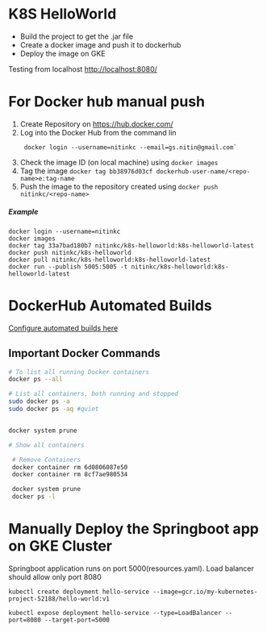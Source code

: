 # K8S HelloWorld
- Build the project to get the .jar file
- Create a docker image and push it to dockerhub
- Deploy the image on GKE

Testing from localhost [http://localhost:8080/](http://localhost:8080/)

# For Docker hub manual push
1. Create Repository on https://hub.docker.com/<repo-name>
2. Log into the Docker Hub from the command lin
   ```shell
    docker login --username=nitinkc --email=gs.nitin@gmail.com`
   ```
2. Check the image ID (on local machine) using `docker images`
3. Tag the image `docker tag bb38976d03cf dockerhub-user-name/<repo-name>e:tag-name`
4. Push the image to the repository created using `docker push nitinkc/<repo-name>`

##### Example
```shell
docker login --username=nitinkc
docker images
docker tag 33a7bad180b7 nitinkc/k8s-helloworld:k8s-helloworld-latest
docker push nitinkc/k8s-helloworld
docker pull nitinkc/k8s-helloworld:k8s-helloworld-latest
docker run --publish 5005:5005 -t nitinkc/k8s-helloworld:k8s-helloworld-latest
```

# DockerHub Automated Builds
[Configure automated builds here](https://docs.docker.com/docker-hub/builds/)

## Important Docker Commands

```sh
# To list all running Docker containers
docker ps --all

# List all containers, both running and stopped
sudo docker ps -a
sudo docker ps -aq #quiet


docker system prune

# Show all containers

 # Remove Containers
 docker container rm 6d0806087e50
 docker container rm 8cf7ae980534

 docker system prune
 docker ps -l
```


# Manually Deploy the Springboot app on GKE Cluster

Springboot application runs on port 5000(resources.yaml). Load balancer should allow only port 8080
```shell
kubectl create deployment hello-service --image=gcr.io/my-kubernetes-project-52188/hello-world:v1

kubectl expose deployment hello-service --type=LoadBalancer --port=8080 --target-port=5000
```
